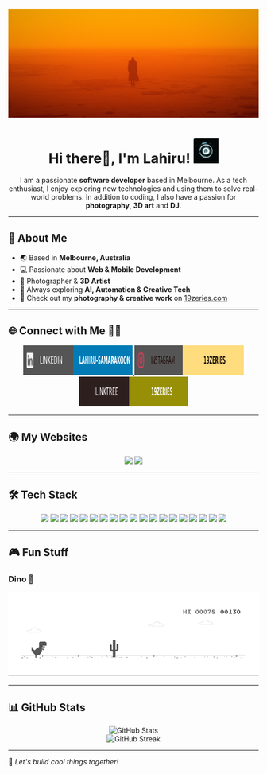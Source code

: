 ![MastHead](https://github.com/lahiru99/lahiru99/blob/main/BladeRunnerK1croped.jpg)

<h1 align="center">Hi there👋, I'm Lahiru! <img src="https://github.com/lahiru99/lahiru99/blob/main/VJl.gif" width="50" /></h1>

<p align="center">
  I am a passionate <b>software developer</b> based in Melbourne. As a tech enthusiast, I enjoy exploring new technologies and using them to solve real-world problems. In addition to coding, I also have a passion for <b>photography</b>, <b>3D art</b> and <b>DJ</b>.
</p>

---

## 🚀 About Me
- 🌏 Based in **Melbourne, Australia**
- 💻 Passionate about **Web & Mobile Development**
- 🎨 Photographer & **3D Artist**
- 🧠 Always exploring **AI, Automation & Creative Tech**
- 📸 Check out my **photography & creative work** on [19zeries.com](https://www.19zeries.com)

---

## 🌐 Connect with Me 🤝🏻

<p align="center">
  <a href="https://www.linkedin.com/in/lahiru-samarakoon/" target="_blank">
    <img src="https://github.com/lahiru99/lahiru99/blob/main/soc/ldn.svg" alt="LinkedIn" width="220" height="60">
  </a>
  <a href="https://www.instagram.com/19zeries/" target="_blank">
    <img src="https://github.com/lahiru99/lahiru99/blob/main/soc/insta.svg" alt="Instagram" width="220" height="60">
  </a>
  <a href="https://linktr.ee/19Zeries" target="_blank">
    <img src="https://github.com/lahiru99/lahiru99/blob/main/soc/linktree.svg" alt="LinkTree" width="220" height="60">
  </a>
</p>

---

## 🌍 My Websites  


<p align="center">
  <a href="https://www.lahirusamarakoon.com" target="_blank">
    <img src="https://img.shields.io/badge/🌐%20PORTFOLIO-000000?style=for-the-badge&logo=Google-Chrome&logoColor=white&labelColor=black&fontSize=20" width="250">
  </a>
  <a href="https://www.19zeries.com" target="_blank">
    <img src="https://img.shields.io/badge/📸%20PHOTOGRAPHY%20&%20CREATIVE%20WORK-FF8800?style=for-the-badge&logo=Adobe-Lightroom&logoColor=white&fontSize=20" width="300">
  </a>
</p>



---

## 🛠️ Tech Stack

<p align="center">
  <img src="https://img.shields.io/badge/JavaScript-F7DF1E?style=for-the-badge&logo=javascript&logoColor=black">
  <img src="https://img.shields.io/badge/TypeScript-3178C6?style=for-the-badge&logo=typescript&logoColor=white">
  <img src="https://img.shields.io/badge/Python-3776AB?style=for-the-badge&logo=python&logoColor=white">
  <img src="https://img.shields.io/badge/C++-00599C?style=for-the-badge&logo=c%2B%2B&logoColor=white">
  <img src="https://img.shields.io/badge/Java-ED8B00?style=for-the-badge&logo=java&logoColor=white">
  <img src="https://img.shields.io/badge/Dart-0175C2?style=for-the-badge&logo=dart&logoColor=white">
  <img src="https://img.shields.io/badge/Ruby-CC342D?style=for-the-badge&logo=ruby&logoColor=white">
  <img src="https://img.shields.io/badge/HTML5-E34F26?style=for-the-badge&logo=html5&logoColor=white">
  <img src="https://img.shields.io/badge/CSS3-1572B6?style=for-the-badge&logo=css3&logoColor=white">
  <img src="https://img.shields.io/badge/React-20232A?style=for-the-badge&logo=react&logoColor=61DAFB">
  <img src="https://img.shields.io/badge/Angular-DD0031?style=for-the-badge&logo=angular&logoColor=white">
  <img src="https://img.shields.io/badge/Ionic-3880FF?style=for-the-badge&logo=ionic&logoColor=white">
  <img src="https://img.shields.io/badge/Flutter-02569B?style=for-the-badge&logo=flutter&logoColor=white">
  <img src="https://img.shields.io/badge/React%20Native-20232A?style=for-the-badge&logo=react&logoColor=61DAFB">
  <img src="https://img.shields.io/badge/MySQL-4479A1?style=for-the-badge&logo=mysql&logoColor=white">
  <img src="https://img.shields.io/badge/Firebase-FFCA28?style=for-the-badge&logo=firebase&logoColor=black">
  <img src="https://img.shields.io/badge/WordPress-21759B?style=for-the-badge&logo=wordpress&logoColor=white">
  <img src="https://img.shields.io/badge/Raspberry%20Pi-A22846?style=for-the-badge&logo=raspberry%20pi&logoColor=white">
  <img src="https://img.shields.io/badge/IoT%20Development-FF6F00?style=for-the-badge">
</p>



---

## 🎮 Fun Stuff

### Dino 🦖
![Dino](https://github.com/lahiru99/lahiru99/blob/main/dino.gif)

---

## 📊 GitHub Stats

<p align="center">
  <img src="https://github-readme-stats.vercel.app/api?username=lahiru99&show_icons=true&theme=radical" alt="GitHub Stats" />
  <br>
  <img src="https://github-readme-streak-stats.herokuapp.com/?user=lahiru99&theme=radical" alt="GitHub Streak" />
</p>

---

🚀 *Let's build cool things together!*
